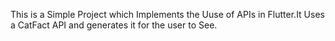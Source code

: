 This is a Simple Project which Implements the Uuse of APIs in Flutter.It Uses a CatFact API and generates it for the user to See.
